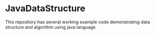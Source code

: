 # JavaDataStructure
This repository has several working example code demonstrating data structure and algorithm using java language.  
